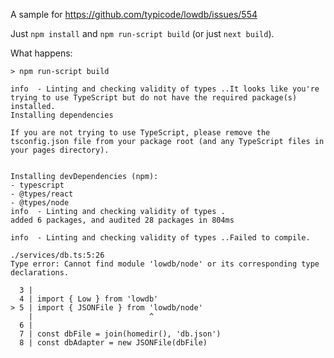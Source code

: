 A sample for https://github.com/typicode/lowdb/issues/554

Just `npm install` and `npm run-script build` (or just `next build`).

What happens:

`> npm run-script build`

```
info  - Linting and checking validity of types ..It looks like you're trying to use TypeScript but do not have the required package(s) installed.
Installing dependencies

If you are not trying to use TypeScript, please remove the tsconfig.json file from your package root (and any TypeScript files in your pages directory).


Installing devDependencies (npm):
- typescript
- @types/react
- @types/node
info  - Linting and checking validity of types .
added 6 packages, and audited 28 packages in 804ms

info  - Linting and checking validity of types ..Failed to compile.

./services/db.ts:5:26
Type error: Cannot find module 'lowdb/node' or its corresponding type declarations.

  3 | 
  4 | import { Low } from 'lowdb'
> 5 | import { JSONFile } from 'lowdb/node'
    |                          ^
  6 | 
  7 | const dbFile = join(homedir(), 'db.json')
  8 | const dbAdapter = new JSONFile(dbFile)
```